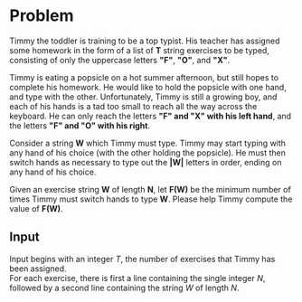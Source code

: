# Problem

Timmy the toddler is training to be a top typist. His teacher has assigned some homework in the form of a list of **T** string exercises to be typed, consisting of only the uppercase letters **"F"**, **"O"**, and **"X"**.

Timmy is eating a popsicle on a hot summer afternoon, but still hopes to complete his homework. He would like to hold the popsicle with one hand, and type with the other. Unfortunately, Timmy is still a growing boy, and each of his hands is a tad too small to reach all the way across the keyboard. He can only reach the letters **"F" and "X" with his left hand**, and the letters **"F" and "O" with his right**.

Consider a string **W** which Timmy must type. Timmy may start typing with any hand of his choice (with the other holding the popsicle). He must then switch hands as necessary to type out the **|W|** letters in order, ending on any hand of his choice.

Given an exercise string **W** of length **N**, let **F(W)** be the minimum number of times Timmy must switch hands to type **W**. Please help Timmy compute the value of **F(W)**.

## Input

Input begins with an integer $T$, the number of exercises that Timmy has been assigned.  
For each exercise, there is first a line containing the single integer $N$, followed by a second line containing the string $W$ of length $N$.
